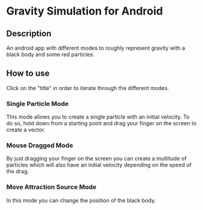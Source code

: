# Gravity Simulation for Android

## Description

An android app with different modes to roughly represent gravity with a black body and some red particles.

## How to use

Click on the "title" in order to iterate through the different modes.

### Single Particle Mode

This mode allows you to create a single particle with an initial velocity. To do so, hold down from a starting point and drag your finger on the screen to create a vector.

### Mouse Dragged Mode

By just dragging your finger on the screen you can create a multitude of particles which will also have an initial velocity depending on the speed of the drag.

### Move Attraction Source Mode

In this mode you can change the position of the black body.
